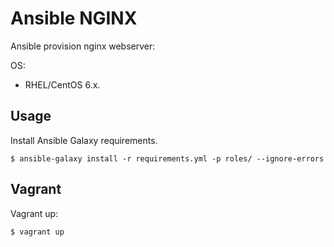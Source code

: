 Ansible NGINX
=============

Ansible provision nginx webserver:

OS:
- RHEL/CentOS 6.x.

Usage
-----

Install Ansible Galaxy requirements.

    $ ansible-galaxy install -r requirements.yml -p roles/ --ignore-errors

Vagrant
-------

Vagrant up:

    $ vagrant up

